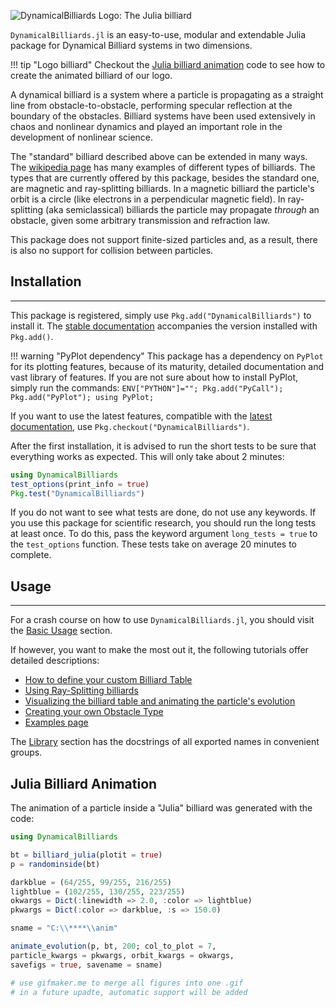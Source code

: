![DynamicalBilliards Logo: The Julia billiard](http://i.imgur.com/NKgzYrt.gif)

`DynamicalBilliards.jl` is an easy-to-use, modular and extendable Julia package for
Dynamical Billiard systems in two dimensions. 

!!! tip "Logo billiard"
    Checkout the [Julia billiard animation](#julia-billiard-animation) 
    code to see how to create the animated billiard of our logo. 

A dynamical billiard is a system where a particle is propagating as a straight line from obstacle-to-obstacle, performing specular reflection at the boundary of the obstacles. Billiard systems have been used extensively in chaos and nonlinear dynamics and played an important role in the development of nonlinear science.

The "standard" billiard described above can be extended in many ways. The [wikipedia page](https://en.wikipedia.org/wiki/Dynamical_billiards) has many examples of different types of billiards. The types that are currently offered by this package, besides the standard one, are magnetic and ray-splitting billiards. In a magnetic billiard the particle's orbit is a circle (like electrons in a perpendicular magnetic field). In ray-splitting (aka semiclassical) billiards the particle may propagate *through* an obstacle, given some arbitrary transmission and refraction law.

This package does not support finite-sized particles and, as a result, there is
also no support for collision between particles.

## Installation

---

This package is registered, simply use `Pkg.add("DynamicalBilliards")` to install it.
The [stable documentation](https://datseris.github.io/DynamicalBilliards.jl/stable/) accompanies the version installed with `Pkg.add()`.

!!! warning "PyPlot dependency"
    This package has a dependency on `PyPlot` for its plotting features, because of its maturity, detailed documentation
    and vast library of features. If you are not sure about how to install PyPlot,
    simply run the commands:
    `ENV["PYTHON"]=""; Pkg.add("PyCall"); Pkg.add("PyPlot"); using PyPlot;`

If you want to use the
latest features, compatible with the [latest documentation](https://datseris.github.io/DynamicalBilliards.jl/latest/), use `Pkg.checkout("DynamicalBilliards")`.

After the first installation, it is advised to run the short tests to be sure that
everything works as expected. This will only take about 2 minutes:
```julia
using DynamicalBilliards
test_options(print_info = true)
Pkg.test("DynamicalBilliards")
```
If you do not want to see what tests are done, do not use any keywords.
If you use this package for scientific research, you should run the long tests at least once.
To do this, pass the keyword argument `long_tests = true` to the `test_options` function.
These tests take on average 20 minutes to complete.

## Usage

---

For a crash course on how to use `DynamicalBilliards.jl`, you should visit the [Basic Usage](/basic/basic_usage) section.

If however, you want to make the most out it, the following tutorials offer detailed descriptions:
- [How to define your custom Billiard Table](/tutorials/billiard_table)
- [Using Ray-Splitting billiards](/tutorials/ray-splitting)
- [Visualizing the billiard table and animating the particle's evolution](/tutorials/visualizing)
- [Creating your own Obstacle Type](/tutorials/own_obstacle)
- [Examples page](/tutorials/examples)

The [Library](/basic/library) section has the docstrings of all exported names in convenient groups.

## Julia Billiard Animation
The animation of a particle inside a "Julia" billiard was generated with the code:
```julia
using DynamicalBilliards

bt = billiard_julia(plotit = true)
p = randominside(bt)

darkblue = (64/255, 99/255, 216/255)
lightblue = (102/255, 130/255, 223/255)
okwargs = Dict(:linewidth => 2.0, :color => lightblue)
pkwargs = Dict(:color => darkblue, :s => 150.0)

sname = "C:\\****\\anim"

animate_evolution(p, bt, 200; col_to_plot = 7,
particle_kwargs = pkwargs, orbit_kwargs = okwargs,
savefigs = true, savename = sname)

# use gifmaker.me to merge all figures into one .gif
# in a future upadte, automatic support will be added
```
